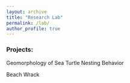 ```yaml
---
layout: archive
title: "Research Lab"
permalink: /lab/
author_profile: true
---
```


### Projects:
Geomorphology of Sea Turtle Nesting Behavior

Beach Wrack

